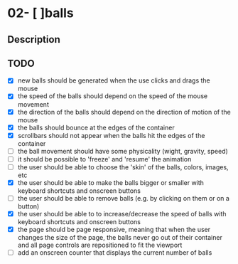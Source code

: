 # 02- [ ]balls

## Description

## TODO
- [x] new balls should be generated when the use clicks and drags the mouse
- [x] the speed of the balls should depend on the speed of the mouse movement
- [x] the direction of the balls should depend on the direction of motion of the mouse
- [x] the balls should bounce at the edges of the container
- [x] scrollbars should not appear when the balls hit the edges of the container
- [ ] the ball movement should have some physicality (wight, gravity, speed)
- [ ] it should be possible to 'freeze' and 'resume' the animation
- [ ] the user should be able to choose the 'skin' of the balls, colors, images, etc
- [x] the user should be able to make the balls bigger or smaller with keyboard shortcuts
and onscreen buttons
- [ ] the user should be able to remove balls (e.g. by clicking on them or on a button)
- [x] the user should be able to to increase/decrease the speed of balls with keyboard
shortcuts and onscreen buttons
- [x] the page should be page responsive, meaning that when the user changes the size of the
page, the balls never go out of their container and all page controls are repositioned to fit
the viewport
- [ ] add an onscreen counter that displays the current number of balls